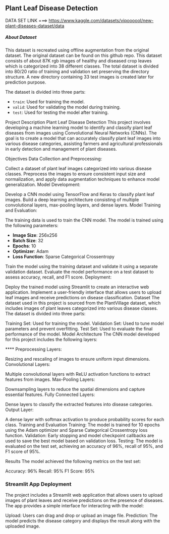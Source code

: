 ## Plant Leaf Disease Detection
DATA SET LINK ===> https://www.kaggle.com/datasets/vipoooool/new-plant-diseases-dataset/data
##### About Dataset
This dataset is recreated using offline augmentation from the original dataset.
The original dataset can be found on this github repo.
This dataset consists of about 87K rgb images of healthy and diseased crop leaves which is categorized into 38 different classes. 
The total dataset is divided into 80/20 ratio of training and validation set preserving the directory structure.
A new directory containing 33 test images is created later for prediction purpose.

The dataset is divided into three parts:
- `train`: Used for training the model.
- `valid`: Used for validating the model during training.
- `test`: Used for testing the model after training.

Project Description
Plant Leaf Disease Detection
This project involves developing a machine learning model to identify and classify plant leaf diseases from images using Convolutional Neural Networks (CNNs). 
The goal is to create a model that can accurately classify plant leaf images into various disease categories, 
assisting farmers and agricultural professionals in early detection and management of plant diseases.

Objectives
Data Collection and Preprocessing:

Collect a dataset of plant leaf images categorized into various disease classes.
Preprocess the images to ensure consistent input size and normalization, and apply data augmentation techniques to enhance model generalization.
Model Development:

Develop a CNN model using TensorFlow and Keras to classify plant leaf images.
Build a deep learning architecture consisting of multiple convolutional layers, max-pooling layers, and dense layers.
Model Training and Evaluation:

The training data is used to train the CNN model. The model is trained using the following parameters:
- **Image Size**: 256x256
- **Batch Size**: 32
- **Epochs**: 10
- **Optimizer**: Adam
- **Loss Function**: Sparse Categorical Crossentropy

Train the model using the training dataset and validate it using a separate validation dataset.
Evaluate the model performance on a test dataset to assess accuracy, recall, and F1 score.
Deployment:

Deploy the trained model using Streamlit to create an interactive web application.
Implement a user-friendly interface that allows users to upload leaf images and receive predictions on disease classification.
Dataset
The dataset used in this project is sourced from the PlantVillage dataset, which includes images of plant leaves categorized into various disease classes. The dataset is divided into three parts:

Training Set: Used for training the model.
Validation Set: Used to tune model parameters and prevent overfitting.
Test Set: Used to evaluate the final performance of the model.
Model Architecture
The CNN model developed for this project includes the following layers:

****  Preprocessing Layers:

Resizing and rescaling of images to ensure uniform input dimensions.
Convolutional Layers:

Multiple convolutional layers with ReLU activation functions to extract features from images.
Max-Pooling Layers:

Downsampling layers to reduce the spatial dimensions and capture essential features.
Fully Connected Layers:

Dense layers to classify the extracted features into disease categories.
Output Layer:

A dense layer with softmax activation to produce probability scores for each class.
Training and Evaluation
Training: The model is trained for 10 epochs using the Adam optimizer and Sparse Categorical Crossentropy loss function.
Validation: Early stopping and model checkpoint callbacks are used to save the best model based on validation loss.
Testing: The model is evaluated on the test set, achieving an accuracy of 96%, recall of 95%, and F1 score of 95%.

Results
The model achieved the following metrics on the test set:

Accuracy: 96%
Recall: 95%
F1 Score: 95%

###  Streamlit App Deployment
The project includes a Streamlit web application that allows users to upload images of plant leaves and receive predictions on the presence of diseases.
The app provides a simple interface for interacting with the model:

Upload: Users can drag and drop or upload an image file.
Prediction: The model predicts the disease category and displays the result along with the uploaded image.

